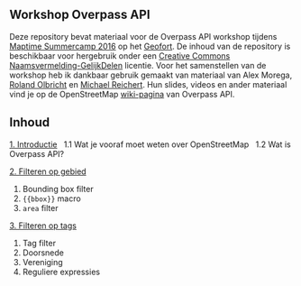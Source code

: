 ## Workshop Overpass API
Deze repository bevat materiaal voor de Overpass API workshop tijdens [Maptime Summercamp 2016](http://www.meetup.com/GeoForts-sideshow-diverse-activiteiten-op-het-fort/events/232395505/) op het [Geofort]().
De inhoud van de repository is beschikbaar voor hergebruik onder een [Creative Commons Naamsvermelding-GelijkDelen](https://creativecommons.org/licenses/by-sa/3.0/nl/) licentie.
Voor het samenstellen van de workshop heb ik dankbaar gebruik gemaakt van materiaal van Alex&nbsp;Morega, [Roland&nbsp;Olbricht](http://wiki.openstreetmap.org/wiki/User:Roland.olbricht) en [Michael&nbsp;Reichert](http://wiki.openstreetmap.org/wiki/User:Nakaner). Hun slides, videos en ander materiaal vind je op de OpenStreetMap [wiki-pagina](http://wiki.openstreetmap.org/wiki/Overpass_API#Talks.2C_Presentations.2C_Workshops) van Overpass API. 

## Inhoud
[1. Introductie](1-intro.md)
&nbsp;&nbsp;1.1 Wat je vooraf moet weten over OpenStreetMap
&nbsp;&nbsp;1.2 Wat is Overpass API?

[2. Filteren op gebied](2-filteren-op-gebied.md)
  1. Bounding box filter
  2. `{{bbox}}` macro
  3. `area` filter

[3. Filteren op tags](3-filteren-op-tags.md)
  1. Tag filter
  2. Doorsnede
  3. Vereniging
  4. Reguliere expressies
